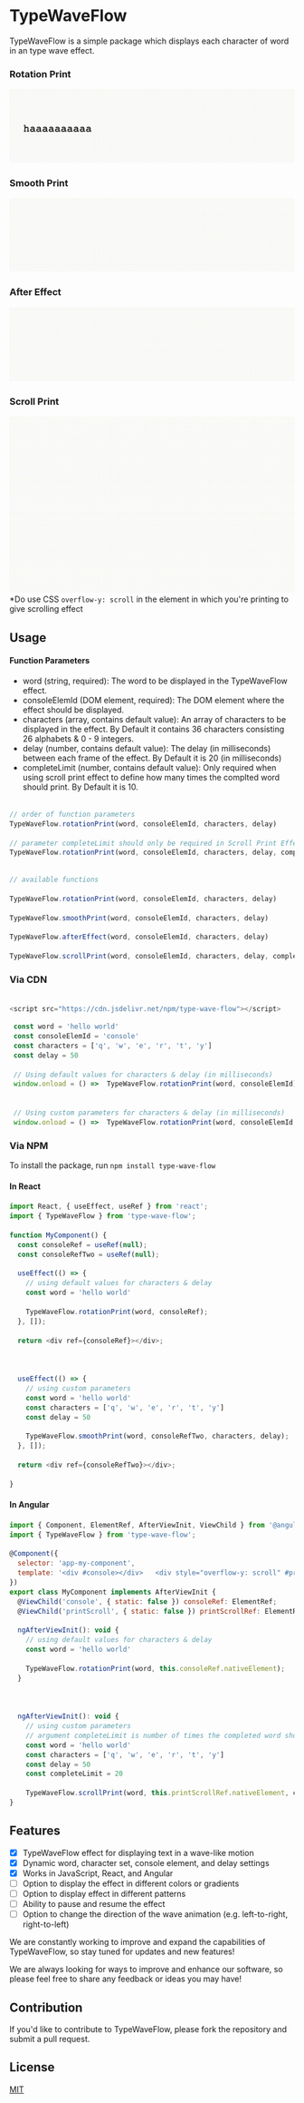 # TypeWaveFlow
TypeWaveFlow is a simple package which displays each character of word in an type wave effect.


### Rotation Print
![TypeWaveFlow in action](https://github.com/arhamkhnz/TypeWaveFlow/blob/main/demo/rotationPrint.gif)


### Smooth Print
![TypeWaveFlow in action](https://github.com/arhamkhnz/TypeWaveFlow/blob/main/demo/smoothPrint.gif)


### After Effect
![TypeWaveFlow in action](https://github.com/arhamkhnz/TypeWaveFlow/blob/main/demo/afterEffect.gif)


### Scroll Print
![TypeWaveFlow in action](https://github.com/arhamkhnz/TypeWaveFlow/blob/main/demo/scrollPrint.gif)
*Do use CSS `overflow-y: scroll` in the element in which you're printing to give scrolling effect

## Usage

#### Function Parameters

- word (string, required): The word to be displayed in the TypeWaveFlow effect.
- consoleElemId (DOM element, required): The DOM element where the effect should be displayed.
- characters (array, contains default value): An array of characters to be displayed in the effect. By Default it contains 36 characters consisting 26 alphabets & 0 - 9 integers.
- delay (number, contains default value): The delay (in milliseconds) between each frame of the effect. By Default it is 20 (in milliseconds)
- completeLimit (number, contains default value): Only required when using scroll print effect to define how many times the complted word should print. By Default it is 10.

```javascript

// order of function parameters
TypeWaveFlow.rotationPrint(word, consoleElemId, characters, delay)

// parameter completeLimit should only be required in Scroll Print Effect
TypeWaveFlow.rotationPrint(word, consoleElemId, characters, delay, completeLimit)
```

```javascript

// available functions

TypeWaveFlow.rotationPrint(word, consoleElemId, characters, delay)

TypeWaveFlow.smoothPrint(word, consoleElemId, characters, delay)

TypeWaveFlow.afterEffect(word, consoleElemId, characters, delay)

TypeWaveFlow.scrollPrint(word, consoleElemId, characters, delay, completeLimit) // parameter completeLimit should only be required in Scroll Print Effect


```

### Via CDN

```javascript 

<script src="https://cdn.jsdelivr.net/npm/type-wave-flow"></script>

```

```javascript
 const word = 'hello world'
 const consoleElemId = 'console'
 const characters = ['q', 'w', 'e', 'r', 't', 'y']
 const delay = 50

 // Using default values for characters & delay (in milliseconds)
 window.onload = () =>  TypeWaveFlow.rotationPrint(word, consoleElemId); 
 
 
 // Using custom parameters for characters & delay (in milliseconds)
 window.onload = () =>  TypeWaveFlow.rotationPrint(word, consoleElemId, characters, delay); 
```


### Via NPM

To install the package, run `npm install type-wave-flow`

#### In React

```javascript
import React, { useEffect, useRef } from 'react';
import { TypeWaveFlow } from 'type-wave-flow';

function MyComponent() {
  const consoleRef = useRef(null);
  const consoleRefTwo = useRef(null);

  useEffect(() => {
    // using default values for characters & delay
    const word = 'hello world'
    
    TypeWaveFlow.rotationPrint(word, consoleRef);
  }, []);

  return <div ref={consoleRef}></div>;
  
  
  
  useEffect(() => {
    // using custom parameters
    const word = 'hello world'
    const characters = ['q', 'w', 'e', 'r', 't', 'y']
    const delay = 50
    
    TypeWaveFlow.smoothPrint(word, consoleRefTwo, characters, delay);
  }, []);

  return <div ref={consoleRefTwo}></div>;
  
}
```

#### In Angular

```javascript
import { Component, ElementRef, AfterViewInit, ViewChild } from '@angular/core';
import { TypeWaveFlow } from 'type-wave-flow';

@Component({
  selector: 'app-my-component',
  template: '<div #console></div>   <div style="overflow-y: scroll" #printScroll></div>'
})
export class MyComponent implements AfterViewInit {
  @ViewChild('console', { static: false }) consoleRef: ElementRef;
  @ViewChild('printScroll', { static: false }) printScrollRef: ElementRef;

  ngAfterViewInit(): void {
    // using default values for characters & delay
    const word = 'hello world'
    
    TypeWaveFlow.rotationPrint(word, this.consoleRef.nativeElement);
  }
  
  
  
  ngAfterViewInit(): void {
    // using custom parameters
    // argument completeLimit is number of times the completed word should print while scrolling
    const word = 'hello world'
    const characters = ['q', 'w', 'e', 'r', 't', 'y']
    const delay = 50
    const completeLimit = 20
    
    TypeWaveFlow.scrollPrint(word, this.printScrollRef.nativeElement, characters, delay, completeLimit);
}
```

## Features 

- [x] TypeWaveFlow effect for displaying text in a wave-like motion
- [x] Dynamic word, character set, console element, and delay settings
- [x] Works in JavaScript, React, and Angular
- [ ] Option to display the effect in different colors or gradients
- [ ] Option to display effect in different patterns
- [ ] Ability to pause and resume the effect
- [ ] Option to change the direction of the wave animation (e.g. left-to-right, right-to-left)

We are constantly working to improve and expand the capabilities of TypeWaveFlow, so stay tuned for updates and new features!

We are always looking for ways to improve and enhance our software, so please feel free to share any feedback or ideas you may have!

## Contribution

If you'd like to contribute to TypeWaveFlow, please fork the repository and submit a pull request.

## License 

[MIT](https://github.com/arhamkhnz/TypeWaveFlow/blob/add-license-1/LICENSE.md)
